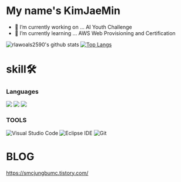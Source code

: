 # My name's KimJaeMin
- 🔭 I’m currently working on ... AI Youth Challenge
- 🌱 I’m currently learning ... AWS Web Provisioning and Certification
 
![rlawoals2590's github stats](https://github-readme-stats.vercel.app/api?username=rlawoals2590&show_icons=true&theme=dark)
[![Top Langs](https://github-readme-stats.vercel.app/api/top-langs/?username=rlawoals2590&layout=compact)](https://github.com/anuraghazra/github-readme-stats)

# skill🛠
### Languages
<span><img src="https://img.shields.io/badge/C-3776AB?logo=C&logoColor=white"></span>
<span><img src="https://img.shields.io/badge/Node.js-339933?logo=node.js&logoColor=white"></span>
<span><img src="https://img.shields.io/badge/Shell-3178C6?logo=Shell&logoColor=white"></span>

### TOOLS
![Visual Studio Code](https://img.shields.io/badge/Visual%20Studio%20Code-007ACC.svg?&style=for-the-badge&logo=Visual%20Studio%20Code&logoColor=white)
![Eclipse IDE](https://img.shields.io/badge/Eclipse%20IDE-2C2255.svg?&style=for-the-badge&logo=Eclipse%20IDE&logoColor=white)
![Git](https://img.shields.io/badge/Git-F05032.svg?&style=for-the-badge&logo=Git&logoColor=white)

# BLOG
https://smcjungbumc.tistory.com/
